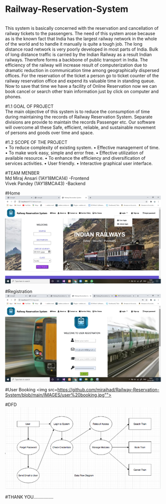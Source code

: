 # Railway-Reservation-System
<br>
This system is basically concerned with the reservation and cancellation of railway tickets to the passengers. The need of this system arose because as is the known fact that India has the largest railway network in the whole of the world and to handle it manually is quite a tough job. The long distance road network is very poorly developed in most parts of India. Bulk of long distance traffic is carried by the Indian Railway as a result Indian railways. Therefore forms a backbone of public transport in India. The efficiency of the railway will increase result of computerization due to dramatic reduction in communication time among geographically dispersed offices. For the reservation of the ticket a person go to ticket counter of the railway reservation office and expend its valuable time in standing queue. Now to save that time we have a facility of Online Reservation now we can book cancel or search other train information just by click on computer and phones.

#1.1 GOAL OF PROJECT
<br>
The main objective of this system is to reduce the consumption of time during maintaining the records of Railway Reservation System. Separate divisions are provide to maintain the records Passenger etc.
Our software will overcome all these Safe, efficient, reliable, and sustainable movement of persons and goods over time and space.

#1.2 SCOPE OF THE PROJECT
<br>
•	To reduce complexity of existing system. 
•	Effective management of time. 
•	To make work easy, simple and error free. 
•	Effective utilization of available resource. 
•	To enhance the efficiency and diversification of services activities. 
•	User friendly. 
•	Interactive graphical user interface.

#TEAM MENBER
<br>
Md Miraj Ansari (1AY18MCA14) -Frontend 
<br>
Vivek Pandey (1AY18MCA43)    -Backend


#Home
<img src="https://github.com/mirajhad/Railway-Reservation-System/blob/main/IMAGES/home.jpg"></img>

#Registration
<img src="https://github.com/mirajhad/Railway-Reservation-System/blob/main/IMAGES/registration.jpg"></img>

#User Booking
<img src=https://github.com/mirajhad/Railway-Reservation-System/blob/main/IMAGES/user%20booking.jpg""></img>

#DFD
<img src="https://github.com/mirajhad/Railway-Reservation-System/blob/main/DFD/dfd%20user.png"></img>



#THANK YOU................
